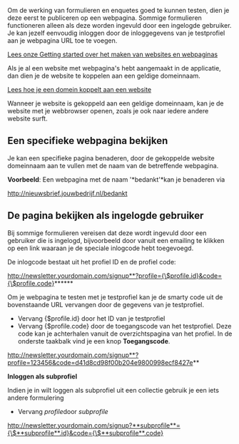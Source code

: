 Om de werking van formulieren en enquetes goed te kunnen testen, dien je
deze eerst te publiceren op een webpagina. Sommige formulieren
functioneren alleen als deze worden ingevuld door een ingelogde
gebruiker. Je kan jezelf eenvoudig inloggen door de inloggegevens van je
testprofiel aan je webpagina URL toe te voegen.

[Lees onze Getting started over het maken van websites en
webpaginas](./getting-started-with-websites.md)

Als je al een website met webpagina's hebt aangemaakt in de applicatie,
dan dien je de website te koppelen aan een geldige domeinnaam.

[Lees hoe je een domein koppelt aan een
website](./een-domeinnaam-koppelen-aan-een-website.md)

Wanneer je website is gekoppeld aan een geldige domeinnaam, kan je de
website met je webbrowser openen, zoals je ook naar iedere andere
website surft.

Een specifieke webpagina bekijken
---------------------------------

Je kan een specifieke pagina benaderen, door de gekoppelde website
domeinnaam aan te vullen met de naam van de betreffende webpagina.

**Voorbeeld**: Een webpagina met de naam '*bedankt'*kan je benaderen via

http://nieuwsbrief.jouwbedrijf.nl/bedankt

De pagina bekijken als ingelogde gebruiker
------------------------------------------

Bij sommige formulieren vereisen dat deze wordt ingevuld door een
gebruiker die is ingelogd, bijvoorbeeld door vanuit een emailing te
klikken op een link waaraan je de speciale inlogcode hebt toegevoegd.

De inlogcode bestaat uit het profiel ID en de profiel code:

http://newsletter.yourdomain.com/signup**?profile={\$profile.id}&code={\$profile.code}******

Om je webpagina te testen met je testprofiel kan je de smarty code uit
de bovenstaande URL vervangen door de gegevens van je testprofiel.

-   Vervang {\$profile.id} door het ID van je testprofiel
-   Vervang {\$profile.code} door de toegangscode van het testprofiel.
    Deze code kan je achterhalen vanuit de overzichtspagina van het
    profiel. In de onderste taakbalk vind je een knop **Toegangscode**.

http://newsletter.yourdomain.com/signup**?profile=123456&code=d41d8cd98f00b204e9800998ecf8427e**

**Inloggen als subprofiel**

Indien je in wilt loggen als subprofiel uit een collectie gebruik je een
iets andere formulering

-   Vervang *profile*door *subprofile*

http://newsletter.yourdomain.com/signup?**subprofile**={\$**subprofile**.id}&code={\$**subprofile**.code}
